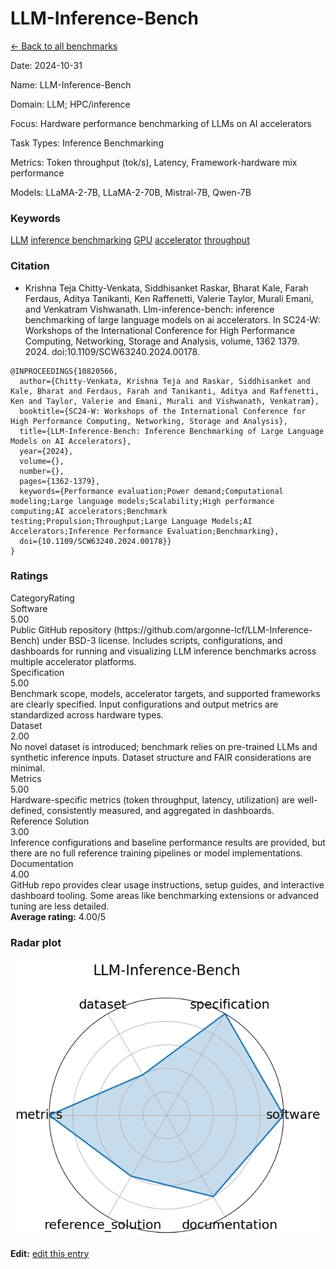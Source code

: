 # LLM-Inference-Bench

<p><a class="md-button back-link" href="../">← Back to all benchmarks</a></p>
<div class="info-block meta-block">
  <p class="meta-row"><span class="meta-label">Date</span><span class="meta-sep">:</span> <span class="meta-value">2024-10-31</span></p>
  <p class="meta-row"><span class="meta-label">Name</span><span class="meta-sep">:</span> <span class="meta-value">LLM-Inference-Bench</span></p>
  <p class="meta-row"><span class="meta-label">Domain</span><span class="meta-sep">:</span> <span class="meta-value">LLM; HPC/inference</span></p>
  <p class="meta-row"><span class="meta-label">Focus</span><span class="meta-sep">:</span> <span class="meta-value">Hardware performance benchmarking of LLMs on AI accelerators</span></p>
  <p class="meta-row"><span class="meta-label">Task Types</span><span class="meta-sep">:</span> <span class="meta-value">Inference Benchmarking</span></p>
  <p class="meta-row"><span class="meta-label">Metrics</span><span class="meta-sep">:</span> <span class="meta-value">Token throughput (tok/s), Latency, Framework-hardware mix performance</span></p>
  <p class="meta-row"><span class="meta-label">Models</span><span class="meta-sep">:</span> <span class="meta-value">LLaMA-2-7B, LLaMA-2-70B, Mistral-7B, Qwen-7B</span></p>
</div>
<h3>Keywords</h3>

<div class="chips"><a class="chip chip-link" href="../#kw=LLM">LLM</a> <a class="chip chip-link" href="../#kw=inference%20benchmarking">inference benchmarking</a> <a class="chip chip-link" href="../#kw=GPU">GPU</a> <a class="chip chip-link" href="../#kw=accelerator">accelerator</a> <a class="chip chip-link" href="../#kw=throughput">throughput</a> </div>
<h3>Citation</h3>

- Krishna Teja Chitty-Venkata, Siddhisanket Raskar, Bharat Kale, Farah Ferdaus, Aditya Tanikanti, Ken Raffenetti, Valerie Taylor, Murali Emani, and Venkatram Vishwanath. Llm-inference-bench: inference benchmarking of large language models on ai accelerators. In SC24-W: Workshops of the International Conference for High Performance Computing, Networking, Storage and Analysis, volume, 1362 1379. 2024. doi:10.1109/SCW63240.2024.00178.

<pre><code class="language-bibtex">@INPROCEEDINGS{10820566,
  author={Chitty-Venkata, Krishna Teja and Raskar, Siddhisanket and Kale, Bharat and Ferdaus, Farah and Tanikanti, Aditya and Raffenetti, Ken and Taylor, Valerie and Emani, Murali and Vishwanath, Venkatram},
  booktitle={SC24-W: Workshops of the International Conference for High Performance Computing, Networking, Storage and Analysis}, 
  title={LLM-Inference-Bench: Inference Benchmarking of Large Language Models on AI Accelerators}, 
  year={2024},
  volume={},
  number={},
  pages={1362-1379},
  keywords={Performance evaluation;Power demand;Computational modeling;Large language models;Scalability;High performance computing;AI accelerators;Benchmark testing;Propulsion;Throughput;Large Language Models;AI Accelerators;Inference Performance Evaluation;Benchmarking},
  doi={10.1109/SCW63240.2024.00178}}
}</code></pre>
<h3>Ratings</h3>
<div class="ratings-grid">
  <div class="ratings-head ratings-cell"><span>Category</span><span>Rating</span></div>
  <div class="rating-item">  <div class="rating-cat">Software</div>  <div class="rating-badge">5.00</div>  <div class="rating-bar"><span style="width:100%"></span></div>  <div class="rating-reason">Public GitHub repository (https://github.com/argonne-lcf/LLM-Inference-Bench) under BSD-3 license.
Includes scripts, configurations, and dashboards for running and visualizing LLM inference benchmarks
across multiple accelerator platforms.
</div></div><div class="rating-item">  <div class="rating-cat">Specification</div>  <div class="rating-badge">5.00</div>  <div class="rating-bar"><span style="width:100%"></span></div>  <div class="rating-reason">Benchmark scope, models, accelerator targets, and supported frameworks are clearly specified.
Input configurations and output metrics are standardized across hardware types.
</div></div><div class="rating-item">  <div class="rating-cat">Dataset</div>  <div class="rating-badge">2.00</div>  <div class="rating-bar"><span style="width:40%"></span></div>  <div class="rating-reason">No novel dataset is introduced; benchmark relies on pre-trained LLMs and synthetic inference inputs.
Dataset structure and FAIR considerations are minimal.
</div></div><div class="rating-item">  <div class="rating-cat">Metrics</div>  <div class="rating-badge">5.00</div>  <div class="rating-bar"><span style="width:100%"></span></div>  <div class="rating-reason">Hardware-specific metrics (token throughput, latency, utilization) are well-defined, consistently measured,
and aggregated in dashboards.
</div></div><div class="rating-item">  <div class="rating-cat">Reference Solution</div>  <div class="rating-badge">3.00</div>  <div class="rating-bar"><span style="width:60%"></span></div>  <div class="rating-reason">Inference configurations and baseline performance results are provided, but there are no
full reference training pipelines or model implementations.
</div></div><div class="rating-item">  <div class="rating-cat">Documentation</div>  <div class="rating-badge">4.00</div>  <div class="rating-bar"><span style="width:80%"></span></div>  <div class="rating-reason">GitHub repo provides clear usage instructions, setup guides, and interactive dashboard tooling.
Some areas like benchmarking extensions or advanced tuning are less detailed.
</div></div>
</div>
<div class="avg-rating">  <strong>Average rating:</strong> <span class="badge badge--ok badge--sm">4.00/5</span></div><h3>Radar plot</h3>

<div class="radar-wrap"><img class="radar-img" alt="LLM-Inference-Bench radar" src="../../../tex/images/llm-inference-bench_radar.png" /></div>

<p><strong>Edit:</strong> <a href="https://github.com/mlcommons-science/benchmark/tree/main/source">edit this entry</a></p>
